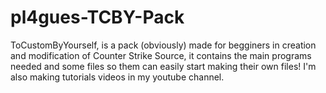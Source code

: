# pl4gues-TCBY-Pack
ToCustomByYourself, is a pack (obviously) made for begginers in creation and modification of Counter Strike Source, it contains the main programs needed and some files so them can easily start making their own files! I'm also making tutorials videos in my youtube channel.
